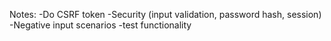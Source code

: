 Notes:
-Do CSRF token
-Security (input validation, password hash, session)
-Negative input scenarios
-test functionality
